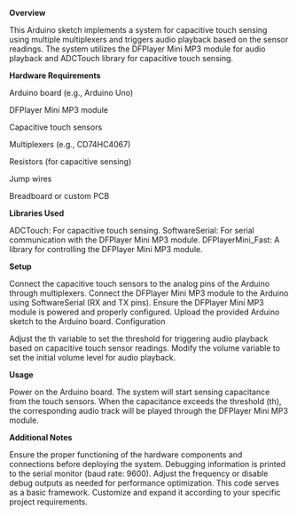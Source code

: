 **Overview**

This Arduino sketch implements a system for capacitive touch sensing using multiple multiplexers and triggers audio playback based on the sensor readings. The system utilizes the DFPlayer Mini MP3 module for audio playback and ADCTouch library for capacitive touch sensing.

**Hardware Requirements**

Arduino board (e.g., Arduino Uno)

DFPlayer Mini MP3 module

Capacitive touch sensors

Multiplexers (e.g., CD74HC4067)

Resistors (for capacitive sensing)

Jump wires

Breadboard or custom PCB

**Libraries Used**

ADCTouch: For capacitive touch sensing.
SoftwareSerial: For serial communication with the DFPlayer Mini MP3 module.
DFPlayerMini_Fast: A library for controlling the DFPlayer Mini MP3 module.

**Setup**

Connect the capacitive touch sensors to the analog pins of the Arduino through multiplexers.
Connect the DFPlayer Mini MP3 module to the Arduino using SoftwareSerial (RX and TX pins).
Ensure the DFPlayer Mini MP3 module is powered and properly configured.
Upload the provided Arduino sketch to the Arduino board.
Configuration

Adjust the th variable to set the threshold for triggering audio playback based on capacitive touch sensor readings.
Modify the volume variable to set the initial volume level for audio playback.

**Usage**

Power on the Arduino board.
The system will start sensing capacitance from the touch sensors.
When the capacitance exceeds the threshold (th), the corresponding audio track will be played through the DFPlayer Mini MP3 module.

**Additional Notes**

Ensure the proper functioning of the hardware components and connections before deploying the system.
Debugging information is printed to the serial monitor (baud rate: 9600). Adjust the frequency or disable debug outputs as needed for performance optimization.
This code serves as a basic framework. Customize and expand it according to your specific project requirements.
